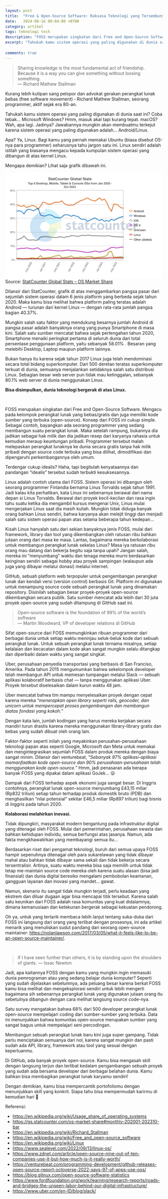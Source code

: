 ```yaml
---
layout: post
title:  "Free & Open-Source Software: Raksasa Teknologi yang Tersembunyi"
date:   2024-08-16 00:04:00 +0700
category: artikel
tags: teknologi tech
description: "FOSS merupakan singkatan dari Free and Open-Source Software. Mengacu pada kelompok perangkat lunak yang bebas/gratis dan juga memiliki kode sumber yang terbuka (open-source)."
excerpt: "Tahukah kamu sistem operasi yang paling digunakan di dunia saat ini? Coba tebak… Microsoft Windows? Hmm, masuk akal tapi kurang tepat. macOS?"

comments: true
---
```


> Sharing knowledge is the most fundamental act of friendship. Because it is a way you can give something without loosing
  something.\
  — Richard Mathew Stallman

Kurang lebih kutipan sang pelopor dan advokat gerakan perangkat lunak bebas (free software movement) ‐ Richard Mathew Stallman, seorang programmer, aktif sejak era 80-an.

Tahukah kamu sistem operasi yang paling digunakan di dunia saat ini? Coba tebak… Microsoft Windows? Hmm, masuk akal tapi kurang tepat. macOS? Wah, apa lagi. Jadinya? Jawabannya mungkin akan membuatmu terkejut karena sistem operasi yang paling digunakan adalah… Android/Linux.

Apa? Ya, Linux. Bagi kamu yang pernah memakai Ubuntu (biasa disebut OS-nya para programmer) seharusnya tahu jargon satu ini. Linux sendiri adalah istilah yang biasanya mengacu kepada kumpulan sistem operasi yang dibangun di atas kernel Linux.

Mengapa demikian? Lihat saja grafik dibawah ini.

![stats](/assets/images/os-stats.png)\
Source: [StatCounter Global Stats – OS Market Share](https://gs.statcounter.com/os-market-share#monthly-202001-202310-bar)

Dilansir dari StatCounter, grafik di atas menggambarkan pangsa pasar dari sejumlah sistem operasi dalam 6 jenis platform yang berbeda sejak tahun 2020. Maka kamu bisa melihat bahwa platform paling teratas adalah Android — turunan dari kernel Linux — dengan rata-rata jumlah pangsa bagian 40.37%.

Mungkin salah satu faktor yang mendukung besarnya jumlah Android di pangsa pasar adalah banyaknya orang yang punya Smartphone di masa kini. Salah satu sumber mencatat bahwa sejak pertengahan tahun 2020, Smartphone menaiki peringkat pertama di seluruh dunia dari total persentase penggunaan platform, yaitu sebanyak 58.01% . Besaran yang melebihi Desktop, Laptop maupun platform lainnya.

Bukan hanya itu karena sejak tahun 2017 Linux juga telah mendominasi secara total bidang superkomputer. Dari 500 deretan teratas superkomputer terkuat di dunia, semuanya menjalankan setidaknya salah satu distribusi Linux. Sebagian besar web server pun tidak mau ketinggalan, sebanyak 80.1% web server di dunia menggunakan Linux.

**Bisa disimpulkan, dunia teknologi bergerak di atas Linux.**

<br>

FOSS merupakan singkatan dari Free and Open-Source Software. Mengacu pada kelompok perangkat lunak yang bebas/gratis dan juga memiliki kode sumber yang terbuka (open-source). Konsep dari FOSS ini cukup simple. Sebagai contoh, bayangkan ada seorang programmer yang sedang membangun suatu perangkat lunak. Maka setelah rampung, bukannya dia jadikan sebagai hak milik dan dia jadikan resep dari karyanya rahasia untuk kemudian meraup keuntungan pribadi. Programmer tersebut malah melepaskan perangkat lunaknya ke dunia secara gratis tanpa hak milik pribadi dengan source code terbuka yang bisa dilihat, dimodifikasi dan dipengaruhi perkembangannya oleh umum.

Terdengar cukup idealis? Haha, tapi begitulah kenyataannya dan pandangan “idealis” tersebut sudah terbukti kesuksesannya.

Linux adalah contoh utama dari FOSS. Sistem operasi ini dibangun oleh seorang programmer Finlandia bernama Linus Torvalds sejak tahun 1991. Jadi kalau kita perhatikan, kata Linux ini sebenarnya berawal dari nama depan si Linus Torvalds. Berawal dari proyek kecil-kecilan dan rasa ingin tahu suatu ketika dia mengambil kursus mengenai Unix, Linus mulai mengerjakan Linux saat dia masih kuliah. Mungkin tidak diduga banyak orang bahkan Linus sendiri, bahwa karyanya akan melejit tinggi dan menjadi salah satu sistem operasi papan atas selama beberapa tahun kedepan…

Kisah Linux hanyalah satu dari sekian banyaknya jenis FOSS, mulai dari framework, library dan tool yang dikembangkan oleh ratusan ribu bahkan jutaan orang dari masa ke masa. Lantas, bagaimana mereka berkolaborasi untuk membangun perangkat lunak sekelas Linux? Masa iya ratusan ribu orang mau datang dan bekerja begitu saja tanpa upah? Jangan salah, mereka ini “menyumbang” waktu dan tenaga mereka murni berdasarkan keinginan sendiri sebagai hobby atau proyek sampingan (walaupun ada juga yang dibayar melalui donasi) melalui internet.

GitHub, sebuah platform web terpopuler untuk pengembangan perangkat lunak dan kendali versi (version control) berbasis Git. Platform ini digunakan untuk menampung source code sebuah perangkat lunak yang dinamakan repository. Disinilah sebagian besar proyek-proyek open-source dikembangkan secara publik. Satu sumber mencatat ada lebih dari 30 juta proyek open-source yang sudah ditampung di GitHub saat ini.

> Open-source software is the foundation of 99% of the world’s software\
  — Martin Woodward, VP of developer relations di GitHub

Sifat open-source dari FOSS memungkinkan ribuan programmer dari berbagai dunia untuk setiap waktu meninjau seluk-beluk kode dari sebuah perangkat lunak. Untuk sebuah perangkat lunak ternama misalnya, setiap kelalaian dan kecacatan dalam kode akan sangat mungkin selalu ditangkap dan diperbaiki dalam waktu yang sangat singkat.

Uber, perusahaan penyedia transportasi yang berbasis di San Franciso, Amerika. Pada tahun 2015 mengumumkan bahwa sekelompok developer telah membangun API untuk memesan tumpangan melalui Slack — sebuah aplikasi kolaboratif berbasis chat — tanpa menggunakan aplikasi Uber. Proyek tersebut diselesaikan dalam kurun waktu 48 jam.

Uber mencatat bahwa tim mampu menyelesaikan proyek dengan cepat karena mereka “*menerapkan open library seperti rails, geocoder, dan unicorn untuk mempercepat proses pengembangan dan membangun diatas fondasi yang kokoh.*”

Dengan kata lain, jumlah kodingan yang harus mereka kerjakan secara mandiri turun drastis karena mereka menggunakan library-library gratis dan bebas yang sudah dibuat oleh orang lain.

Faktor-faktor seperti inilah yang meyakinkan perusahan-perusahaan teknologi papan atas seperti Google, Microsoft dan Meta untuk memakai dan mengintegrasikan sejumlah FOSS dalam produk mereka dengan biaya sangat minim. Dilansir dari venturebeat, “*Sebanyak 97% aplikasi-aplikasi memanfaatkan kode open-source dan 90% perusahaan-perusahaan telah menggunakan kode open-source.*” Hmm, jadi penasaran ada berapa banyak FOSS yang dipakai dalam aplikasi GoJek… 😛

Dampak dari FOSS terhadap aspek ekonomi juga sangat besar. Di Inggris contohnya, perangkat lunak open-source menyumbang £43,15 miliar (Rp832 triliun) setiap tahun terhadap produk domestik bruto (PDB) dan menghasilkan “nilai potensial” sekitar £46,5 miliar (Rp897 triliun) bagi bisnis di Inggris pada tahun 2020.

**Kolaborasi melahirkan inovasi.**

Tidak dipungkiri, masyarakat modern bergantung pada infrastruktur digital yang ditenagai oleh FOSS. Mulai dari pemerintahan, perusahaan swasta dan bahkan kehidupan individu, semua berfungsi atas jasanya. Namun, ada fakta mengkhawatirkan yang membayangi semua itu…

Berdasarkan riset dari pengamat teknologi, buruh dari semua upaya FOSS hampir sepenuhnya ditenagai oleh para sukarelawan yang tidak dibayar mahal atau bahkan tidak dibayar sama sekali dan tidak bekerja secara tersentralisir. Artinya, suatu waktu mereka bisa saja memilih untuk tidak tetap me-maintain source code mereka oleh karena suatu alasan (bisa jadi finansial) dan dunia digital beresiko mengalami pembobolan keamanan, gangguan layanan dan inovasi yang mandet… gawat.

Namun, skenario itu sangat tidak mungkin terjadi, perlu keadaan yang ekstrem dan diluar dugaan agar bisa mencapai titik tersebut. Karena salah satu keunikan dari FOSS adalah rasa komunitas yang kuat didalamnya, dimana kemanusiaan dan ketekunan bergerak sebagai kekuatan pendorong.

Oh ya, untuk yang tertarik membaca lebih lanjut tentang suka-duka dari FOSS ini langsung dari orang yang terlibat dengan prosesnya, ini ada artikel menarik yang menuliskan sudut pandang dari seorang open-source maintainer: <https://nolanlawson.com/2017/03/05/what-it-feels-like-to-be-an-open-source-maintainer/>.

<br>

> If I have seen further than others, it is by standing upon the shoulders of giants.
  —  Issac Newton

Jadi, apa kaitannya FOSS dengan kamu yang mungkin ingin memasuki dunia pemrograman atau yang sedang belajar dunia komputer? Seperti yang sudah dijelaskan sebelumnya, ada peluang besar karena berkat FOSS kamu bisa melihat dan mengeksplorasi sendiri untuk lebih mengerti bagaimana sih sebenarnya perangkat lunak yang digunakan jutaan orang itu sebetulnya dibangun dengan cara melihat langsung source code-nya.

Satu survey mengatakan bahwa 68% dari 500 developer perangkat lunak open-source mempelajari coding dari sumber-sumber yang terbuka. Data ini menunjukkan bahwa komunitas open-source merupakan sumber yang sangat bagus untuk mempelajari seni percodingan.

Membangun sebuah perangkat lunak baru kini juga super gampang. Tidak perlu menciptakan semuanya dari nol, karena sangat mungkin dan pasti sudah ada API, library, framework atau tool yang sesuai dengan keperluanmu.

Di GitHub, ada banyak proyek open-source. Kamu bisa mengasah skill dengan langsung terjun dan terlibat kedalam pengambangan sebuah proyek yang sudah ada bersama developer dari berbagai belahan dunia. Kamu bahkan bisa membagikan perangkat lunak karyamu sendiri!

Dengan demikian, kamu bisa mempercantik portofoliomu dengan menunjukkan skill yang konkrit. Siapa tahu bisa mempermudah karirmu di kemudian hari 🙂

Referensi:
- <https://en.wikipedia.org/wiki/Usage_share_of_operating_systems>
- <https://gs.statcounter.com/os-market-share#monthly-202001-202310-bar>
- <https://en.wikipedia.org/wiki/Richard_Stallman>
- <https://en.wikipedia.org/wiki/Free_and_open-source_software>
- <https://en.wikipedia.org/wiki/Linux>
- <https://www.sealevel.com/2022/09/13/linux-os/>
- <https://www.zdnet.com/article/open-source-nine-out-of-ten-companies-use-it-but-how-much-is-it-really-worth/>
- <https://venturebeat.com/programming-development/github-releases-open-source-report-octoverse-2022-says-97-of-apps-use-oss/>
- <https://blog.gitnux.com/open-source-software-statistics>
- <https://www.fordfoundation.org/work/learning/research-reports/roads-and-bridges-the-unseen-labor-behind-our-digital-infrastructure/>
- <https://www.uber.com/en-ID/blog/slack/>
